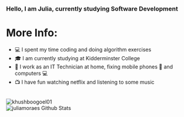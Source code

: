 ### Hello, I am Julia, currently studying Software Development

# More Info: 

- 💻 I spent my time coding and doing algorithm exercises 
- 🎓 I am currently studying at Kidderminster College
- 🔧 I work as an IT Technician at home, fixing mobile phones 📱 and computers 💻
- 📺 I have fun watching netflix and listening to some music 

<br/>
<img align="left" src="https://github-readme-stats.vercel.app/api/top-langs?username=khushboogoel01&show_icons=true&locale=en&layout=compact" alt="khushboogoel01" />
</br>
<img align="left" alt="juliamoraes Github Stats" src="https://github-readme-stats.vercel.app/api?username=juliamoraes&theme=chartreuse-dark&show_icons=true&hide_border=true"/> 










